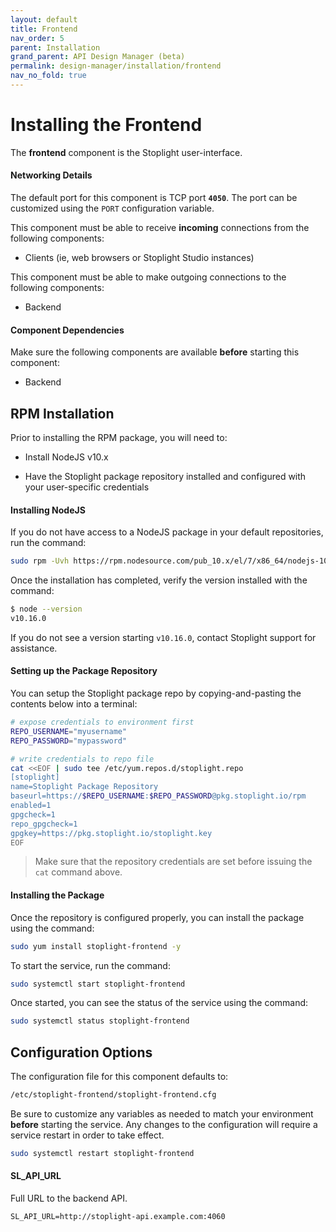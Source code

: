 ```yaml
---
layout: default
title: Frontend
nav_order: 5
parent: Installation
grand_parent: API Design Manager (beta)
permalink: design-manager/installation/frontend
nav_no_fold: true
---
```


# Installing the Frontend

The **frontend** component is the Stoplight user-interface.

#### Networking Details

The default port for this component is TCP port **`4050`**. The port can be
customized using the `PORT` configuration variable.

This component must be able to receive **incoming** connections from the following components:

- Clients (ie, web browsers or Stoplight Studio instances)

This component must be able to make outgoing connections to the following
components:

- Backend

#### Component Dependencies

Make sure the following components are available **before** starting this component:

- Backend

## RPM Installation

Prior to installing the RPM package, you will need to:

- Install NodeJS v10.x

- Have the Stoplight package repository installed and configured with your user-specific credentials

#### Installing NodeJS

If you do not have access to a NodeJS package in your default repositories, run the command:

```bash
sudo rpm -Uvh https://rpm.nodesource.com/pub_10.x/el/7/x86_64/nodejs-10.16.0-1nodesource.x86_64.rpm
```

Once the installation has completed, verify the version installed with the command:

```bash
$ node --version
v10.16.0
```

If you do not see a version starting `v10.16.0`, contact Stoplight support for assistance.

#### Setting up the Package Repository

You can setup the Stoplight package repo by copying-and-pasting the contents
below into a terminal:

```bash
# expose credentials to environment first
REPO_USERNAME="myusername"
REPO_PASSWORD="mypassword"

# write credentials to repo file
cat <<EOF | sudo tee /etc/yum.repos.d/stoplight.repo
[stoplight]
name=Stoplight Package Repository
baseurl=https://$REPO_USERNAME:$REPO_PASSWORD@pkg.stoplight.io/rpm
enabled=1
gpgcheck=1
repo_gpgcheck=1
gpgkey=https://pkg.stoplight.io/stoplight.key
EOF
```

> Make sure that the repository credentials are set before issuing the `cat` command above.

#### Installing the Package

Once the repository is configured properly, you can install the package using
the command:

```bash
sudo yum install stoplight-frontend -y
```

To start the service, run the command:

```bash
sudo systemctl start stoplight-frontend
```

Once started, you can see the status of the service using the command:

```bash
sudo systemctl status stoplight-frontend
```

## Configuration Options

The configuration file for this component defaults to:

```bash
/etc/stoplight-frontend/stoplight-frontend.cfg
```

Be sure to customize any variables as needed to match your environment
**before** starting the service. Any changes to the configuration will require a
service restart in order to take effect.

```bash
sudo systemctl restart stoplight-frontend
```

#### SL_API_URL

Full URL to the backend API.

```
SL_API_URL=http://stoplight-api.example.com:4060
```
